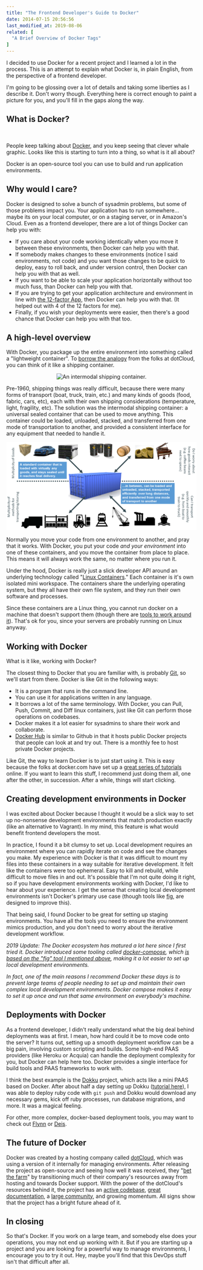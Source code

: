 ```yaml
---
title: "The Frontend Developer's Guide to Docker"
date: 2014-07-15 20:56:56
last_modified_at: 2019-08-06
related: [
  "A Brief Overview of Docker Tags"
]
---
```


I decided to use Docker for a recent project and I learned a lot in the process. This is an attempt to explain what Docker is, in plain English, from the perspective of a frontend developer.

I'm going to be glossing over a lot of details and taking some liberties as I describe it. Don't worry though. Everything here is correct enough to paint a picture for you, and you'll fill in the gaps along the way.

## What is Docker?

<p style="text-align: center;">
  <img alt="" src="/assets/images/Docker_%28container_engine%29_logo.png" />
</p>

People keep talking about [Docker][1], and you keep seeing that clever whale graphic. Looks like this is starting to turn into a thing, so what is it all about?

[1]: https://www.docker.com/

Docker is an open-source tool you can use to build and run application environments.

## Why would I care?

Docker is designed to solve a bunch of sysadmin problems, but some of those problems impact you. Your application has to run somewhere… maybe its on your local computer, or on a staging server, or in Amazon's Cloud. Even as a frontend developer, there are a lot of things Docker can help you with:

- If you care about your code working identically when you move it between these environments, then Docker can help you with that.
- If somebody makes changes to these environments (notice I said environments, not code) and you want those changes to be quick to deploy, easy to roll back, and under version control, then Docker can help you with that as well.
- If you want to be able to scale your application horizontally without too much fuss, than Docker can help you with that.
- If you are trying to get your application architecture and environment in line with [the 12-factor App][2], then Docker can help you with that. (It helped out with 4 of the 12 factors for me).
- Finally, if you wish your deployments were easier, then there's a good chance that Docker can help you with that too.

[2]: http://12factor.net/

## A high-level overview

With Docker, you package up the entire environment into something called a "lightweight container". To [borrow the analogy][3] from the folks at dotCloud, you can think of it like a shipping container.

[3]: http://www.slideshare.net/dotCloud/why-docker2bisv4

<p style="text-align: center;">
  <img alt="An intermodal shipping container." src="/assets/images/XSmall_ShippingContainer.jpg" />
</p>

Pre-1960, shipping things was really difficult, because there were many forms of transport (boat, truck, train, etc.) and many kinds of goods (food, fabric, cars, etc), each with their own shipping considerations (temperature, light, fragility, etc). The solution was the intermodal shipping container: a universal sealed container that can be used to move anything. This container could be loaded, unloaded, stacked, and transferred from one mode of transportation to another, and provided a consistent interface for any equipment that needed to handle it.

<p style="text-align: center;">
  <img alt="Various benefits of an intermodal shipping container." src="/assets/images/intermodal-shipping-container.png" />
</p>

Normally you move your code from one environment to another, and pray that it works. With Docker, you put your code _and your environment_ into one of these containers, and you move the container from place to place. This means it will always work the same, no matter where you run it.

Under the hood, Docker is really just a slick developer API around an underlying technology called "[Linux Containers][4]." Each container is it's own isolated mini workspace. The containers share the underlying operating system, but they all have their own file system, and they run their own software and processes.

[4]: https://linuxcontainers.org/

Since these containers are a Linux thing, you cannot run docker on a machine that doesn't support them (though there are [tools to work around it][5]). That's ok for you, since your servers are probably running on Linux anyway.

[5]: https://www.docker.com/products/docker-desktop

## Working with Docker

What is it like, working with Docker?

The closest thing to Docker that you are familiar with, is probably [Git][6], so we'll start from there. Docker is like Git in the following ways:

[6]: http://git-scm.com/

- It is a program that runs in the command line.
- You can use it for applications written in any language.
- It borrows a lot of the same terminology. With Docker, you can Pull, Push, Commit, and Diff linux containers, just like Git can perform those operations on codebases.
- Docker makes it a lot easier for sysadmins to share their work and collaborate.
- [Docker Hub](https://hub.docker.com/explore/) is similar to Github in that it hosts public Docker projects that people can look at and try out. There is a monthly fee to host private Docker projects.

Like Git, the way to learn Docker is to just start using it. This is easy because the folks at docker.com have set up a [great series of tutorials][7] online. If you want to learn this stuff, I recommend just doing them all, one after the other, in succession. After a while, things will start clicking.

[7]: http://www.docker.com/tryit/

## Creating development environments in Docker

I was excited about Docker because I thought it would be a slick way to set up no-nonsense development environments that match production exactly (like an alternative to Vagrant). In my mind, this feature is what would benefit frontend developers the most.

In practice, I found it a bit clumsy to set up. Local development requires an environment where you can rapidly iterate on code and see the changes you make. My experience with Docker is that it was difficult to mount my files into these containers in a way suitable for iterative development. It felt like the containers were too ephemeral. Easy to kill and rebuild, while difficult to move files in and out. It's possible that I'm not quite doing it right, so if you have development environments working with Docker, I'd like to hear about your experience. I get the sense that creating local development environments isn't Docker's primary use case (though tools like [fig][8], are designed to improve this).

That being said, I found Docker to be great for setting up staging environments. You have all the tools you need to ensure the environment mimics production, and you don't need to worry about the iterative development workflow.

[8]: http://orchardup.github.io/fig/

*2019 Update: The Docker ecosystem has matured a lot here since I first tried it. Docker introduced some tooling called [docker-compose](https://docs.docker.com/compose/), which [is based on the "fig" tool I mentioned above](https://blog.docker.com/2015/02/announcing-docker-compose/), making it a lot easier to set up local development environments.*

*In fact, one of the main reasons I recommend Docker these days is to prevent large teams of people needing to set up and maintain their own complex local development environments. Docker compose makes it easy to set it up once and run that same environment on everybody's machine.*

## Deployments with Docker

As a frontend developer, I didn't really understand what the big deal behind deployments was at first. I mean, how hard could it be to move code onto the server? It turns out, setting up a smooth deployment workflow can be a big pain, involving custom scripting and builds. Some high-end PAAS providers (like Heroku or Acquia) can handle the deployment complexity for you, but Docker can help here too. Docker provides a single interface for build tools and PAAS frameworks to work with.

I think the best example is the [Dokku][9] project, which acts like a mini PAAS based on Docker. After about half a day setting up Dokku ([tutorial here][10]), I was able to deploy ruby code with `git push` and Dokku would download any necessary gems, kick off ruby processes, run database migrations, and more. It was a magical feeling.

[9]: https://github.com/progrium/dokku
[10]: https://www.digitalocean.com/community/tutorials/how-to-use-the-dokku-one-click-digitalocean-image-to-run-a-ruby-on-rails-app

For other, more complex, docker-based deployment tools, you may want to check out [Flynn][11] or [Deis][12].

[11]: https://flynn.io/
[12]: http://deis.io/

## The future of Docker

Docker was created by a hosting company called [dotCloud][13], which was using a version of it internally for managing environments. After releasing the project as open-source and seeing how well it was received, they "[bet the farm][14]" by transitioning much of their company's resources away from hosting and towards Docker support. With the power of the dotCloud's resources behind it, the project has an [active codebase][15], [great documentation][16], a [large community][17], and growing momentum. All signs show that the project has a bright future ahead of it.

[13]: https://web.archive.org/web/20140517031011/https://www.dotcloud.com/
[14]: http://5by5.tv/changelog/89 'Their words... not mine.'
[15]: https://github.com/moby/moby/commits/master
[16]: https://docs.docker.com/
[17]: https://github.com/dotcloud/docker/stargazers

## In closing

So that's Docker. If you work on a large team, and somebody else does your operations, you may not end up working with it. But if you are starting up a project and you are looking for a powerful way to manage environments, I encourage you to try it out. Hey, maybe you'll find that this DevOps stuff isn't that difficult after all.

